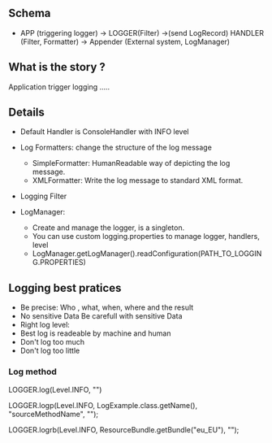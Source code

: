 ## Schema

   - APP (triggering logger) -> LOGGER(Filter) ->(send LogRecord) HANDLER (Filter, Formatter) -> Appender (External system, LogManager)
  
  
## What is the story ?
  Application trigger logging .....
  
 
## Details
  
  - Default Handler is ConsoleHandler with INFO level
  - Log Formatters: change the structure of the log message
    - SimpleFormatter: HumanReadable way of depicting the log message.
    - XMLFormatter: Write the log message to standard XML format.

 - Logging Filter
 - LogManager: 
    - Create and manage the logger, is a singleton. 
    - You can use custom logging.properties to manage logger, handlers, level
    - LogManager.getLogManager().readConfiguration(PATH_TO_LOGGING.PROPERTIES) 
 

## Logging best pratices

- Be precise: Who , what, when, where and the result
- No sensitive Data Be carefull with sensitive Data
- Right log level: 
- Best log is readeable by machine and human 
- Don't log too much
- Don't log too little

### Log method
LOGGER.log(Level.INFO, "")

LOGGER.logp(Level.INFO, LogExample.class.getName(), "sourceMethodName", "");

LOGGER.logrb(Level.INFO, ResourceBundle.getBundle("eu_EU"), "");
